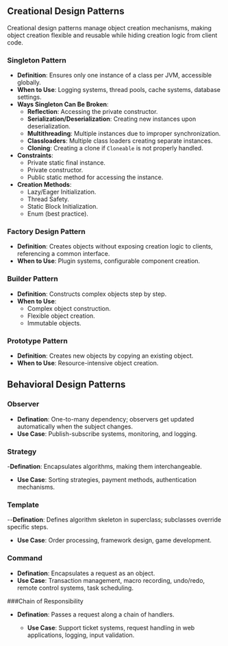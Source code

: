 ## Creational Design Patterns

Creational design patterns manage object creation mechanisms, making object creation flexible and reusable while hiding creation logic from client code.

### Singleton Pattern

- **Definition**: Ensures only one instance of a class per JVM, accessible globally.
- **When to Use**: Logging systems, thread pools, cache systems, database settings.
- **Ways Singleton Can Be Broken**:
  - **Reflection**: Accessing the private constructor.
  - **Serialization/Deserialization**: Creating new instances upon deserialization.
  - **Multithreading**: Multiple instances due to improper synchronization.
  - **Classloaders**: Multiple class loaders creating separate instances.
  - **Cloning**: Creating a clone if `Cloneable` is not properly handled.
- **Constraints**: 
  - Private static final instance.
  - Private constructor.
  - Public static method for accessing the instance.
- **Creation Methods**:
  - Lazy/Eager Initialization.
  - Thread Safety.
  - Static Block Initialization.
  - Enum (best practice).

### Factory Design Pattern

- **Definition**: Creates objects without exposing creation logic to clients, referencing a common interface.
- **When to Use**: Plugin systems, configurable component creation.

### Builder Pattern

- **Definition**: Constructs complex objects step by step.
- **When to Use**: 
  - Complex object construction.
  - Flexible object creation.
  - Immutable objects.

### Prototype Pattern

- **Definition**: Creates new objects by copying an existing object.
- **When to Use**: Resource-intensive object creation.

## Behavioral Design Patterns

### Observer
  - **Defination**: One-to-many dependency; observers get updated automatically when the subject changes.
  - **Use Case**: Publish-subscribe systems, monitoring, and logging.

### Strategy
  -**Defination**: Encapsulates algorithms, making them interchangeable.
  - **Use Case**: Sorting strategies, payment methods, authentication mechanisms.

### Template
  --**Defination**: Defines algorithm skeleton in superclass; subclasses override specific steps.
  - **Use Case**: Order processing, framework design, game development.

### Command
  - **Defination**: Encapsulates a request as an object.
  - **Use Case**: Transaction management, macro recording, undo/redo, remote control systems, task scheduling.

###Chain of Responsibility
- **Defination**: Passes a request along a chain of handlers.
  
  - **Use Case**: Support ticket systems, request handling in web applications, logging, input validation.
